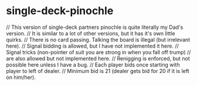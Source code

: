 # single-deck-pinochle

// This version of single-deck partners pinochle is quite literally my Dad's version.
// It is similar to a lot of other versions, but it has it's own little quirks.
// There is no card passing. Talking the board is illegal (but irrelevant here).
// Signal bidding is allowed, but I have not implemented it here.
// Signal tricks (non-pointer of suit you are strong in when you fall off trump)
//    are also allowed but not implemented here.
// Renigging is enforced, but not possible here unless I have a bug.
// Each player bids once starting with player to left of dealer.
// Minimum bid is 21 (dealer gets bid for 20 if it is left on him/her). 

